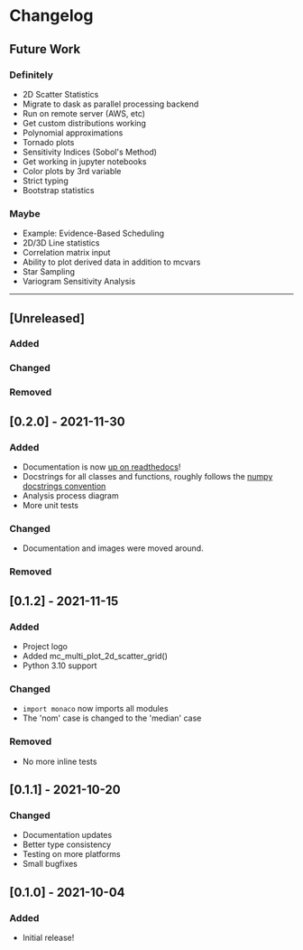 # Changelog

## Future Work
### Definitely
- 2D Scatter Statistics
- Migrate to dask as parallel processing backend
- Run on remote server (AWS, etc)
- Get custom distributions working
- Polynomial approximations
- Tornado plots
- Sensitivity Indices (Sobol's Method)
- Get working in jupyter notebooks
- Color plots by 3rd variable
- Strict typing
- Bootstrap statistics
### Maybe
- Example: Evidence-Based Scheduling
- 2D/3D Line statistics
- Correlation matrix input
- Ability to plot derived data in addition to mcvars
- Star Sampling
- Variogram Sensitivity Analysis

----

## [Unreleased]
### Added    
### Changed    
### Removed    


## [0.2.0] - 2021-11-30
### Added    
* Documentation is now [up on readthedocs](https://monaco.readthedocs.io/en/latest/)!
* Docstrings for all classes and functions, roughly follows the [numpy docstrings convention](https://numpydoc.readthedocs.io/en/latest/format.html)
* Analysis process diagram
* More unit tests
### Changed    
* Documentation and images were moved around.
### Removed    

## [0.1.2] - 2021-11-15
### Added    
* Project logo
* Added mc_multi_plot_2d_scatter_grid()
* Python 3.10 support
### Changed
* `import monaco` now imports all modules
* The 'nom' case is changed to the 'median' case
### Removed    
* No more inline tests

## [0.1.1] - 2021-10-20
### Changed
* Documentation updates
* Better type consistency
* Testing on more platforms
* Small bugfixes

## [0.1.0] - 2021-10-04
### Added
* Initial release!